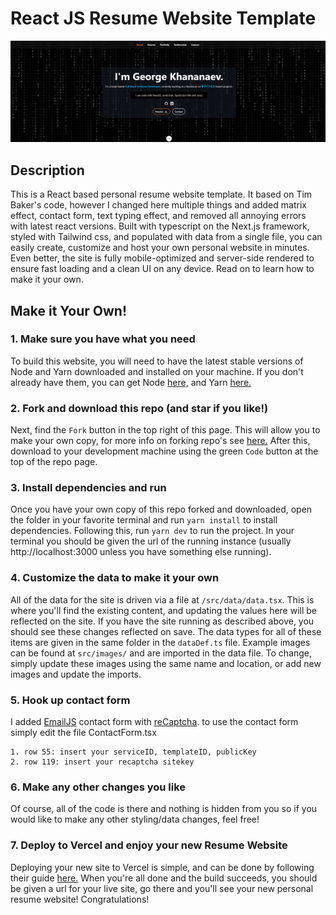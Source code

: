 # React JS Resume Website Template

![alt text](https://github.com/georgekhananaev/resume-website/blob/main/screenshot.png?raw=true)

## Description

This is a React based personal resume website template. It based on Tim Baker's code, however I changed here multiple things and added matrix effect, contact form, text typing effect, and removed all annoying errors with latest react versions. Built with typescript on the Next.js framework, styled with
Tailwind css, and populated with data from a single file, you can easily create, customize and host your own personal
website in minutes. Even better, the site is fully mobile-optimized and server-side rendered to ensure fast loading and
a clean UI on any device. Read on to learn how to make it your own.

## Make it Your Own!

### 1. Make sure you have what you need

To build this website, you will need to have the latest stable versions of Node and Yarn downloaded and installed on
your machine. If you don't already have them, you can get Node [here,](https://nodejs.org/en/download/) and
Yarn [here.](https://yarnpkg.com/getting-started/install)

### 2. Fork and download this repo (and star if you like!)

Next, find the `Fork` button in the top right of this page. This will allow you to make your own copy, for more info on
forking repo's see [here.](https://docs.github.com/en/get-started/quickstart/fork-a-repo#forking-a-repository) After
this, download to your development machine using the green `Code` button at the top of the repo page.

### 3. Install dependencies and run

Once you have your own copy of this repo forked and downloaded, open the folder in your favorite terminal and
run `yarn install` to install dependencies. Following this, run `yarn dev` to run the project. In your terminal you
should be given the url of the running instance (usually http://localhost:3000 unless you have something else running).

### 4. Customize the data to make it your own

All of the data for the site is driven via a file at `/src/data/data.tsx`. This is where you'll find the existing
content, and updating the values here will be reflected on the site. If you have the site running as described above,
you should see these changes reflected on save. The data types for all of these items are given in the same folder in
the `dataDef.ts` file. Example images can be found at `src/images/` and are imported in the data file. To change, simply
update these images using the same name and location, or add new images and update the imports.

### 5. Hook up contact form

I added [EmailJS](https://www.emailjs.com/) contact form with [reCaptcha](https://www.google.com/recaptcha).
to use the contact form simply edit the file 
ContactForm.tsx
```
1. row 55: insert your serviceID, templateID, publicKey
2. row 119: insert your recaptcha sitekey 
```


### 6. Make any other changes you like

Of course, all of the code is there and nothing is hidden from you so if you would like to make any other styling/data
changes, feel free!

### 7. Deploy to Vercel and enjoy your new Resume Website

Deploying your new site to Vercel is simple, and can be done by following their
guide [here.](https://vercel.com/guides/deploying-nextjs-with-vercel) When you're all done and the build succeeds, you
should be given a url for your live site, go there and you'll see your new personal resume website! Congratulations!
